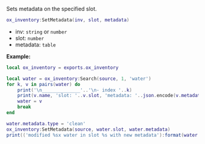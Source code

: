 Sets metadata on the specified slot.

```lua
ox_inventory:SetMetadata(inv, slot, metadata)
```

* inv: `string` or `number`
* slot: `number`
* metadata: `table`

**Example:**

```lua
local ox_inventory = exports.ox_inventory

local water = ox_inventory:Search(source, 1, 'water')
for k, v in pairs(water) do
    print('\n______________'..'\n- index '..k)
    print(v.name, 'slot: '..v.slot, 'metadata: '..json.encode(v.metadata))
    water = v
    break
end

water.metadata.type = 'clean'
ox_inventory:SetMetadata(source, water.slot, water.metadata)
print(('modified %sx water in slot %s with new metadata'):format(water.count, water.slot))
```
